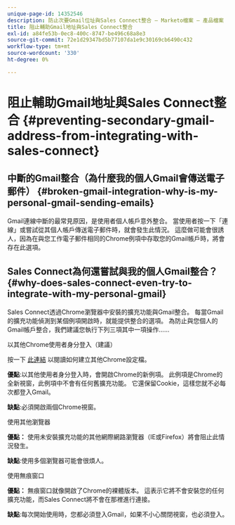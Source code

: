 ```yaml
---
unique-page-id: 14352546
description: 防止次要Gmail位址與Sales Connect整合 — Marketo檔案 — 產品檔案
title: 阻止輔助Gmail地址與Sales Connect整合
exl-id: a84fe53b-0ec8-400c-8747-be496c68a8e3
source-git-commit: 72e1d29347bd5b77107da1e9c30169cb6490c432
workflow-type: tm+mt
source-wordcount: '330'
ht-degree: 0%

---
```


# 阻止輔助Gmail地址與Sales Connect整合 {#preventing-secondary-gmail-address-from-integrating-with-sales-connect}

## 中斷的Gmail整合（為什麼我的個人Gmail會傳送電子郵件） {#broken-gmail-integration-why-is-my-personal-gmail-sending-emails}

Gmail連線中斷的最常見原因，是使用者個人帳戶意外整合。 當使用者按一下「連線」或嘗試從其個人帳戶傳送電子郵件時，就會發生此情況。 這麼做可能會很誘人，因為在與您工作電子郵件相同的Chrome例項中存取您的Gmail帳戶時，將會存在此選項。

## Sales Connect為何還嘗試與我的個人Gmail整合？ {#why-does-sales-connect-even-try-to-integrate-with-my-personal-gmail}

Sales Connect透過Chrome瀏覽器中安裝的擴充功能與Gmail整合。 每當Gmail的擴充功能偵測到某個例項開啟時，就能提供整合的選項。 為防止與您個人的Gmail帳戶整合，我們建議您執行下列三項其中一項操作……

以其他Chrome使用者身分登入（建議）

按一下 [此連結](https://support.google.com/chrome/answer/2364824?hl=en) 以閱讀如何建立其他Chrome設定檔。

**優點**:以其他使用者身分登入時，會開啟Chrome的新例項。 此例項是Chrome的全新視窗，此例項中不會有任何舊擴充功能。 它還保留Cookie，這樣您就不必每次都登入Gmail。

**缺點**:必須開啟兩個Chrome視窗。

使用其他瀏覽器

**優點：** 使用未安裝擴充功能的其他網際網路瀏覽器（IE或Firefox）將會阻止此情況發生。

**缺點**:使用多個瀏覽器可能會很煩人。

使用無痕窗口

**優點：** 無痕窗口就像開啟了Chrome的裸體版本。 這表示它將不會安裝您的任何擴充功能，而Sales Connect將不會在那裡進行連接。

**缺點**:每次開始使用時，您都必須登入Gmail，如果不小心關閉視窗，也必須登入。
